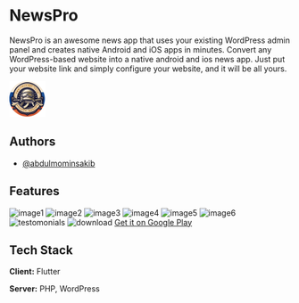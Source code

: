 # NewsPro

NewsPro is an awesome news app that uses your existing WordPress admin panel and creates native Android and iOS apps in minutes. Convert any WordPress-based website into a native android and ios news app. Just put your website link and simply configure your website, and it will be all yours.

![Logo](./assets/others/logo.png)

## Authors

- [@abdulmominsakib](https://www.github.com/abdulmominsakib)

## Features

![image1](https://i.imgur.com/MR7hJ5P.png)
![image2](https://i.imgur.com/zA6YG0i.png)
![image3](https://i.imgur.com/cRD7AxO.png)
![image4](https://i.imgur.com/Gmlpeuk.png)
![image5](https://i.imgur.com/AGluAXs.png)
![image6](https://i.imgur.com/TJ9itYb.png)
![testomonials](https://i.imgur.com/HCdLK0P.png)
![download](https://i.imgur.com/6pqLJHP.png)
[Get it on Google Play]((<https://play.google.com/store/apps/details?id=com.militeryhelper.sovetnik.blog&pcampaignid=pcampaignidMKT-Other-global-all-co-prtnr-py-PartBadge-Mar2515-1>))

## Tech Stack

**Client:** Flutter

**Server:** PHP, WordPress

